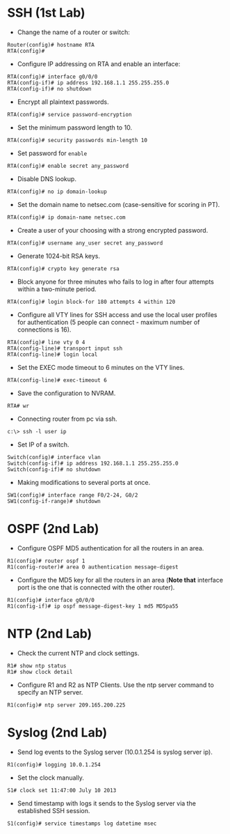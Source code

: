 # SSH (1st Lab)
- Change the name of a router or switch: 
```
Router(config)# hostname RTA
RTA(config)#
```
- Configure IP addressing on RTA and enable an interface:
```
RTA(config)# interface g0/0/0 
RTA(config-if)# ip address 192.168.1.1 255.255.255.0
RTA(config-if)# no shutdown
```
- Encrypt all plaintext passwords.
```
RTA(config)# service password-encryption
```
-   Set the minimum password length to 10.
```
RTA(config)# security passwords min-length 10
```
- Set password for `enable`
```
RTA(config)# enable secret any_password
```
- Disable DNS lookup.
```
RTA(config)# no ip domain-lookup
```
- Set the domain name to netsec.com (case-sensitive for scoring in PT).
```
RTA(config)# ip domain-name netsec.com
```
-   Create a user of your choosing with a strong encrypted password.
```
RTA(config)# username any_user secret any_password
```
- Generate 1024-bit RSA keys.
```
RTA(config)# crypto key generate rsa
```
-  Block anyone for three minutes who fails to log in after four attempts within a two-minute period.
```
RTA(config)# login block-for 180 attempts 4 within 120
```
- Configure all VTY lines for SSH access and use the local user profiles for authentication (5 people can connect - maximum number of connections is 16).
```
RTA(config)# line vty 0 4
RTA(config-line)# transport input ssh
RTA(config-line)# login local
```
- Set the EXEC mode timeout to 6 minutes on the VTY lines.
```
RTA(config-line)# exec-timeout 6
```
- Save the configuration to NVRAM.
```
RTA# wr
```
- Connecting router from pc via ssh.
```
c:\> ssh -l user ip
```
- Set IP of a switch.
```
Switch(config)# interface vlan
Switch(config-if)# ip address 192.168.1.1 255.255.255.0
Switch(config-if)# no shutdown
```
- Making modifications to several ports at once.
```
SW1(config)# interface range F0/2-24, G0/2
SW1(config-if-range)# shutdown 
```
# OSPF (2nd Lab)
- Configure OSPF MD5 authentication for all the routers in an area.
```
R1(config)# router ospf 1
R1(config-router)# area 0 authentication message-digest
```
- Configure the MD5 key for all the routers in an area (**Note that** interface port is the one that is connected with the other router).
```
R1(config)# interface g0/0/0
R1(config-if)# ip ospf message-digest-key 1 md5 MD5pa55
```
# NTP (2nd Lab)
- Check the current NTP and clock settings.
```
R1# show ntp status
R1# show clock detail
```
- Configure R1 and R2 as NTP Clients. Use the ntp server command to specify an NTP server.
```
R1(config)# ntp server 209.165.200.225
```
# Syslog (2nd Lab)
- Send log events to the Syslog server (10.0.1.254 is syslog server ip).
```
R1(config)# logging 10.0.1.254
```
- Set the clock manually.
```
S1# clock set 11:47:00 July 10 2013
```
- Send timestamp with logs it sends to the Syslog server via the established SSH session.
```
S1(config)# service timestamps log datetime msec
```
